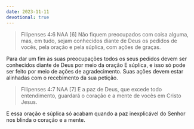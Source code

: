 ```yaml
---
date: 2023-11-11
devotional: true
---
```


> Filipenses 4:6 NAA [6] Não fiquem preocupados com coisa alguma, mas, em tudo, sejam conhecidos diante de Deus os pedidos de vocês, pela oração e pela súplica, com ações de graças.

Para dar um fim às suas preocupações todos os seus pedidos devem ser conhecidos diante de Deus por meio da oração E súplica, e isso só pode ser feito por meio de ações de agradecimento.
Suas ações devem estar alinhadas com o recebimento da sua petição.

> Filipenses 4:7 NAA [7] E a paz de Deus, que excede todo entendimento, guardará o coração e a mente de vocês em Cristo Jesus.

E essa oração e súplica só acabam quando a paz inexplicável do Senhor nos blinda o coração e a mente.